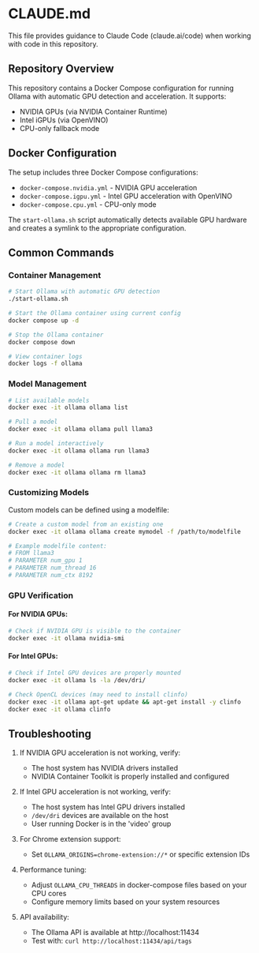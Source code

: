 # CLAUDE.md

This file provides guidance to Claude Code (claude.ai/code) when working with code in this repository.

## Repository Overview

This repository contains a Docker Compose configuration for running Ollama with automatic GPU detection and acceleration. It supports:

- NVIDIA GPUs (via NVIDIA Container Runtime)
- Intel iGPUs (via OpenVINO)
- CPU-only fallback mode

## Docker Configuration

The setup includes three Docker Compose configurations:
- `docker-compose.nvidia.yml` - NVIDIA GPU acceleration
- `docker-compose.igpu.yml` - Intel GPU acceleration with OpenVINO
- `docker-compose.cpu.yml` - CPU-only mode

The `start-ollama.sh` script automatically detects available GPU hardware and creates a symlink to the appropriate configuration.

## Common Commands

### Container Management

```bash
# Start Ollama with automatic GPU detection
./start-ollama.sh

# Start the Ollama container using current config
docker compose up -d

# Stop the Ollama container
docker compose down

# View container logs
docker logs -f ollama
```

### Model Management

```bash
# List available models
docker exec -it ollama ollama list

# Pull a model
docker exec -it ollama ollama pull llama3

# Run a model interactively
docker exec -it ollama ollama run llama3

# Remove a model
docker exec -it ollama ollama rm llama3
```

### Customizing Models

Custom models can be defined using a modelfile:

```bash
# Create a custom model from an existing one
docker exec -it ollama ollama create mymodel -f /path/to/modelfile

# Example modelfile content:
# FROM llama3
# PARAMETER num_gpu 1
# PARAMETER num_thread 16
# PARAMETER num_ctx 8192
```

### GPU Verification

#### For NVIDIA GPUs:

```bash
# Check if NVIDIA GPU is visible to the container
docker exec -it ollama nvidia-smi
```

#### For Intel GPUs:

```bash
# Check if Intel GPU devices are properly mounted
docker exec -it ollama ls -la /dev/dri/

# Check OpenCL devices (may need to install clinfo)
docker exec -it ollama apt-get update && apt-get install -y clinfo
docker exec -it ollama clinfo
```

## Troubleshooting

1. If NVIDIA GPU acceleration is not working, verify:
   - The host system has NVIDIA drivers installed
   - NVIDIA Container Toolkit is properly installed and configured

2. If Intel GPU acceleration is not working, verify:
   - The host system has Intel GPU drivers installed
   - `/dev/dri` devices are available on the host
   - User running Docker is in the 'video' group

3. For Chrome extension support:
   - Set `OLLAMA_ORIGINS=chrome-extension://*` or specific extension IDs

4. Performance tuning:
   - Adjust `OLLAMA_CPU_THREADS` in docker-compose files based on your CPU cores
   - Configure memory limits based on your system resources

5. API availability:
   - The Ollama API is available at http://localhost:11434
   - Test with: `curl http://localhost:11434/api/tags`